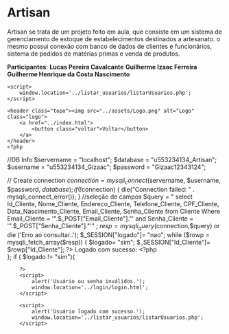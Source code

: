 # Artisan

Artisan se trata de um projeto feito em aula, que consiste em um sistema de gerenciamento de estoque de estabelecimentos destinados a artesanato.
o mesmo possui conexão com banco de dados de clientes e funcionários, sistema de pedidos de matérias primas e venda de produtos.

**Participantes**:
**Lucas Pereira Cavalcante**
**Guilherme Izaac Ferreira**
**Guilherme Henrique da Costa Nascimento**


<?php
//dados do banco
    $servername = "localhost";
    $database = "u553234134_Artisan";
    $username = "u553234134_Gizaac";
    $password = "Gizaac12343124";

// Criação de conexão
    $connection = mysqli_connect($servername, $username, $password, $database);



// Checagem de conexão
    if (!$connection) {
        die("Connection failed: " . mysqli_connect_error());
    }
//Comandos de transferencia(PHP - SQL)
    $query = " INSERT INTO usuario
        (email_usuario , nome_usuario, endereco_usuario, telefone_usuario, cpf_usuario, data_nascimento_usuario, senha_usuario)
    VALUES('".$_POST["email_usuario"]."', '".$_POST["nome_usuario"]."', '".$_POST["endereco_usuario"]."','".$_POST["telefone_usuario"]."', 
        '".$_POST["cpf_usuario"]."', '".$_POST["data_nascimento_usuario"]."',('".$_POST["senha_usuario"]."'));";

//Confirmação do salvamento
    echo $query;
    mysqli_query($connection,$query) or die ('Erro ao salvar..');
    echo "Salvo com sucesso";

        $query = " select id_usuario, nome_usuario, endereco_usuario, telefone_usuario, cpf_usuario, data_nascimento_usuario, email_usuario, senha_usuario from 
        usuario Where email_usuario = '".$_POST["email_usuario"]."' and senha_usuario = '".$_POST["senha_usuario"]."'" ;
        $resp= mysqli_query($connection,$query) or die ('Erro ao consultar..');
        $_SESSION["logado"]=  "nao";
        while ($rowp = mysqli_fetch_array($resp)) {	        
            $_SESSION["id_usuario"]=  $rowp["id_usuario"];   
        };

        ?>


    <script>
        window.location='../listar_usuarios/listarUsuarios.php';
    </script>

<?php session_start(); ?>
<!DOCTYPE html>
<html lang="en">
<head>
    <meta charset="UTF-8">
    <meta http-equiv="X-UA-Compatible" content="IE=edge">
    <meta name="viewport" content="width=device-width, initial-scale=1.0">
    <link rel="stylesheet" href="atualizar.css">
    <title>Cadastro</title>
</head>

<body>

    <header class="topo"><img src="../assets/Logo.png" alt="Logo" class="logo">
        <a href="../index.html">
            <button class="voltar">Voltar</button>
        </a>
    </header>
    <?php
//DB Info
	$servername = "localhost";
	$database = "u553234134_Artisan";
	$username = "u553234134_Gizaac";
	$password = "Gizaac12343124";

// Create connection
	$connection = mysqli_connect($servername, $username, $password, $database);
        if (!$connection) {
            die("Connection failed: " . mysqli_connect_error());
        }
//seleção de campos
	$query = " select Id_Cliente, Nome_Cliente, Endereco_Cliente, Telefone_Cliente, CPF_Cliente, Data_Nascimento_Cliente, Email_Cliente, Senha_Cliente from 
    Cliente Where Email_Cliente = '".$_POST["Email_Cliente"]."' and Senha_Cliente = '".$_POST["Senha_Cliente"]."'" ;
	$resp= mysqli_query($connection,$query) or die ('Erro ao consultar..');
    $_SESSION["logado"]=  "nao";
	while ($rowp = mysqli_fetch_array($resp)) {	
        $logado=  "sim";
        $_SESSION["Id_Cliente"]=  $rowp["Id_Cliente"];
?>
Logado com sucesso:<?php echo $rowp["Nome_Cliente"]; ?>
    <?php      
    };
    if ( $logado != "sim"){
   
        ?>
        <script>
            alert('Usuário ou senha inválidos.');
            window.location='../login/login.html';
        </script>

   <?php  
    }else {
        $_SESSION["logado"]="sim";
        ?>
        <script>
            alert('Usuário logado com sucesso.');
            window.location='../listar_usuarios/listarUsuarios.php';
        </script>

   <?php 
    }
    ?>


</body>
</html>
